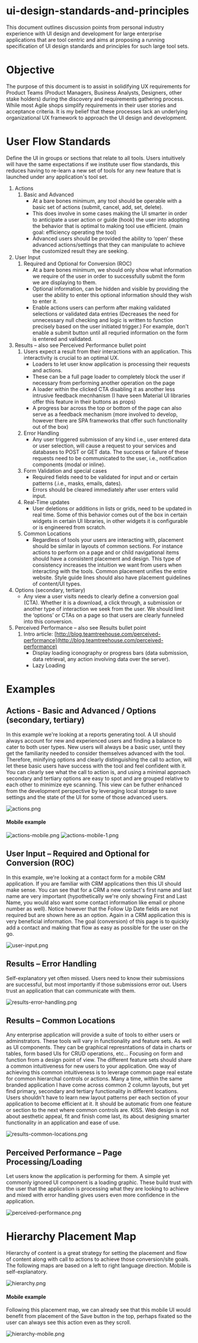 # ui-design-standards-and-principles
This document outlines discussion points from personal industry experience with UI design and development for large enterprise applications that are tool centric and aims at proposing a running specification of UI design standards and principles for such large tool sets. 
# Objective
The purpose of this document is to assist in solidifying UX requirements for Product Teams (Product Managers, Business Analysts, Designers, other stake holders) during the discovery and requirements gathering process. While most Agile shops simplify requirements in their user stories and acceptance criteria. It is my belief that these processes lack an underlying organizational UX framework to approach the UI design and development. 
# User Flow Standards
Define the UI in groups or sections that relate to all tools. Users intuitively will have the same expectations if we institute user flow standards, this reduces having to re-learn a new set of tools for any new feature that is launched under any application's tool set. 

1. Actions
    1. Basic and Advanced
        - At a bare bones minimum, any tool should be operable with a basic set of actions (submit, cancel, add, set, delete). 
        - This does involve in some cases making the UI smarter in order to anticipate a user action or guide (hook) the user into adopting the behavior that is optimal to making tool use efficient. (main goal: efficiency operating the tool)
        - Advanced users should be provided the ability to ‘open’ these advanced actions/settings that they can manipulate to achieve the customized result they are seeking.
2. User Input
    1. Required and Optional for Conversion (ROC)
        - At a bare bones minimum, we should only show what information we require of the user in order to successfully submit the form we are displaying to them.
        - Optional information, can be hidden and visible by providing the user the ability to enter this optional information should they wish to enter it.
        - Enable actions users can perform after making validated selections or validated data entries (Decreases the need for unnecessary null checking and logic is written to function precisely based on the user initiated trigger.) For example, don't enable a submit button until all requried information on the form is entered and validated. 
3. Results – also see Perceived Performance bullet point
    1. Users expect a result from their interactions with an application. This interactivity is crucial to an optimal UX.
        - Loaders to let user know application is processing their requests and actions.
        - These can be a full page loader to completely block the user if necessary from performing another operation on the page
        - A loader within the clicked CTA disabling it as another less intrusive feedback mecnhanism (I have seen Material UI libraries offer this feature in their buttons as props)
        - A progress bar across the top or bottom of the page can also serve as a feedback mechanism (more involved to develop, however there are SPA frameworks that offer such functionality out of the box)
    2. Error Handling
        - Any user triggered submission of any kind i.e., user entered data or user selection, will cause a request to your services and databases to POST or GET data. The success or failure of these requests need to be communicated to the user, i.e., notification components (modal or inline).
    3. Form Validation and special cases
        - Required fields need to be validated for input and or certain patterns (.i.e., masks, emails, dates).
        - Errors should be cleared immediately after user enters valid input.
    4. Real-Time updates
        - User deletions or additions in lists or grids, need to be updated in real time. Some of this behavior comes out of the box in certain widgets in certain UI libraries, in other widgets it is configurable or is engineered from scratch. 
    5. Common Locations
        - Regardless of tools your users are interacting with, placement should be similar in layouts of common sections. For instance actions to perform on a page and or child navigational items should have a consistent placement and design. This type of consistency increases the intuition we want from users when interacting with the tools. Common placement unifies the entire website. Style guide lines should also have placement guidelines of content/UI types.
4. Options (secondary, tertiary)
    - Any view a user visits needs to clearly define a conversion goal (CTA). Whether it is a download, a click through, a submission or another type of interaction we seek from the user. We should limit the ‘options’ or CTAs on a page so that users are clearly funneled into this conversion.
5. Perceived Performance – also see Results bullet point
    1. Intro article: [http://blog.teamtreehouse.com/perceived-performance](http://blog.teamtreehouse.com/perceived-performance)
        - Display loading iconography or progress bars (data submission, data retrieval, any action involving data over the server).
        - Lazy Loading
# Examples
## Actions - Basic and Advanced / Options (secondary, tertiary)

In this example we're looking at a reports generating tool. A UI should always account for new and experienced users and finding a balance to cater to both user types. New users will always be a basic user, until they get the familiarity needed to consider themselves advanced with the tool. Therefore, minifying options and clearly distinguishing the call to action, will let these basic users have success with the tool and feel confident with it. You can clearly see what the call to action is, and using a minimal approach secondary and tertiary options are easy to spot and are grouped relative to each other to minimize eye scanning. This view can be futher enhanced from the development perspective by leveraging local storage to save settings and the state of the UI for some of those advanced users. 

![actions.png](actions.png)

#### Mobile example

![actions-mobile.png](actions-mobile.png)
![actions-mobile-1.png](actions-mobile-1.png)

## User Input – Required and Optional for Conversion (ROC) 

In this example, we're looking at a contact form for a mobile CRM application. If you are familiar with CRM applications then this UI  should make sense. You can see that for a CRM a new contact's first name and last name are very important (hypothetically we're only showing First and Last Name, you would also want some contact information like email or phone number as well). Notice however that the Follow Up Date fields are not required but are shown here as an option. Again in a CRM application this is very beneficial information. The goal (conversion) of this page is to quickly add a contact and making that flow as easy as possible for the user on the go. 

![user-input.png](user-input.png)

## Results – Error Handling

Self-explanatory yet often missed. Users need to know their submissions are successful, but most importantly if those submissions error out. Users trust an application that can communicate with them. 

![results-error-handling.png](results-error-handling.png)

## Results – Common Locations

Any enterprise application will provide a suite of tools to either users or adminstrators. These tools will vary in functionality and feature sets. As well as UI components. They can be graphical represntations of data in charts or tables, form based UIs for CRUD operations, etc... Focusing on form and function from a design point of view. The different feature sets should share a common intuitiveness for new users to your application. One way of achieving this common intuitiveness is to leverage common page real estate for common hierarchal controls or actions. Many a time, within the same branded application I have come across common 2 column layouts, but yet find primary, secondary and tertiary functionality in different locations. Users shouldn't have to learn new layout patterns per each section of your application to become efficient at it. It should be automatic from one feature or section to the next where common controls are. KISS. Web design is not about aesthetic appeal, fit and finish come last, its about designing smarter functionality in an application and ease of use. 

![results-common-locations.png](results-common-locations.png)

## Perceived Performance – Page Processing/Loading

Let users know the application is performing for them. A simple yet commonly ignored UI component is a loading graphic. These build trust with the user that the application is processing what they are looking to achieve and mixed with error handling gives users even more confidence in the application. 

![perceived-performance.png](perceived-performance.png)

# Hierarchy Placement Map 
Hierarchy of content is a great strategy for setting the placement and flow of content along with call to actions to achieve those conversion/site goals. The following maps are based on a left to right language direction. Mobile is self-explanatory. 

![hierarchy.png](hierarchy.png)

#### Mobile example

Following this placement map, we can already see that this mobile UI would benefit from placement of the Save button in the top, perhaps fixated so the user can always see this action even as they scroll. 

![hierarchy-mobile.png](hierarchy-mobile.png)


